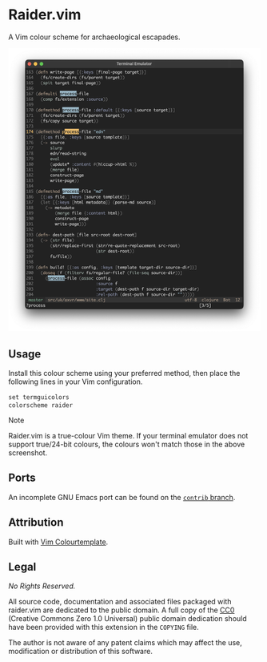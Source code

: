 # Raider.vim

A Vim colour scheme for archaeological escapades.

![](https://raw.githubusercontent.com/axvr/raider.vim/ae8e48395b70a518824fb29c84ab8a2d6dddc01f/raider2.png)


## Usage

Install this colour scheme using your preferred method, then place the
following lines in your Vim configuration.

```vim
set termguicolors
colorscheme raider
```

> [!NOTE]
> Raider.vim is a true-colour Vim theme.  If your terminal emulator does not
> support true/24-bit colours, the colours won't match those in the above
> screenshot.


## Ports

An incomplete GNU Emacs port can be found on the
[`contrib` branch](https://github.com/axvr/raider.vim/blob/contrib/emacs/raider-theme.el).


## Attribution

Built with [Vim Colourtemplate](https://github.com/lifepillar/vim-colortemplate).


## Legal

*No Rights Reserved.*

All source code, documentation and associated files packaged with raider.vim are
dedicated to the public domain.  A full copy of the [CC0][] (Creative Commons
Zero 1.0 Universal) public domain dedication should have been provided with this
extension in the `COPYING` file.

The author is not aware of any patent claims which may affect the use,
modification or distribution of this software.

[CC0]: https://creativecommons.org/publicdomain/zero/1.0/
